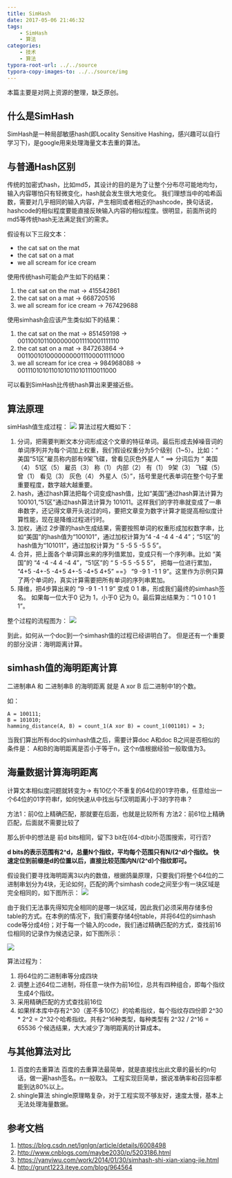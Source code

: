 ```yaml
---
title: SimHash
date: 2017-05-06 21:46:32
tags:
    - SimHash
    - 算法
categories:
    - 技术
    - 算法
typora-root-url: ../../source
typora-copy-images-to: ../../source/img
---
```

本篇主要是对网上资源的整理，缺乏原创。
## 什么是SimHash
SimHash是一种局部敏感hash(即Locality Sensitive Hashing，感兴趣可以自行学习下)，是google用来处理海量文本去重的算法。

## 与普通Hash区别
传统的加密式hash，比如md5，其设计的目的是为了让整个分布尽可能地均匀，输入内容哪怕只有轻微变化，hash就会发生很大地变化。
我们理想当中的哈希函数，需要对几乎相同的输入内容，产生相同或者相近的hashcode，换句话说，hashcode的相似程度要能直接反映输入内容的相似程度。很明显，前面所说的md5等传统hash无法满足我们的需求。  

<!--more-->

假设有以下三段文本：
- the cat sat on the mat
- the cat sat on a mat
- we all scream for ice cream

使用传统hash可能会产生如下的结果： 
1. the cat sat on the mat -> 415542861
2. the cat sat on a mat -> 668720516
3. we all scream for ice cream -> 767429688

使用simhash会应该产生类似如下的结果： 
1. the cat sat on the mat -> 851459198 -> 00110010110000000011110001111110 
2. the cat sat on a mat -> 847263864 -> 00110010100000000011100001111000 
3. we all scream for ice crea -> 984968088 -> 00111010101101010110101110011000

可以看到SimHash比传统hash算出来更接近些。 

## 算法原理
simHash值生成过程：
![](/img/15270623656302.jpg)
算法过程大概如下：
1. 分词，把需要判断文本分词形成这个文章的特征单词。最后形成去掉噪音词的单词序列并为每个词加上权重，我们假设权重分为5个级别（1~5）。比如：“ 美国“51区”雇员称内部有9架飞碟，曾看见灰色外星人 ” ==> 分词后为 “ 美国（4） 51区（5） 雇员（3） 称（1） 内部（2） 有（1） 9架（3） 飞碟（5） 曾（1） 看见（3） 灰色（4） 外星人（5）”，括号里是代表单词在整个句子里重要程度，数字越大越重要。
2. hash，通过hash算法把每个词变成hash值，比如“美国”通过hash算法计算为 100101,“51区”通过hash算法计算为 101011。这样我们的字符串就变成了一串串数字，还记得文章开头说过的吗，要把文章变为数字计算才能提高相似度计算性能，现在是降维过程进行时。
3. 加权，通过 2步骤的hash生成结果，需要按照单词的权重形成加权数字串，比如“美国”的hash值为“100101”，通过加权计算为“4 -4 -4 4 -4 4”；“51区”的hash值为“101011”，通过加权计算为 “ 5 -5 5 -5 5 5”。
4. 合并，把上面各个单词算出来的序列值累加，变成只有一个序列串。比如 “美国”的 “4 -4 -4 4 -4 4”，“51区”的 “ 5 -5 5 -5 5 5”， 把每一位进行累加， “4+5 -4+-5 -4+5 4+-5 -4+5 4+5” ==》 “9 -9 1 -1 1 9”。这里作为示例只算了两个单词的，真实计算需要把所有单词的序列串累加。
5. 降维，把4步算出来的 “9 -9 1 -1 1 9” 变成 0 1 串，形成我们最终的simhash签名。 如果每一位大于0 记为 1，小于0 记为 0。最后算出结果为：“1 0 1 0 1 1”。

整个过程的流程图为：
![](/img/15270624852812.jpg)

到此，如何从一个doc到一个simhash值的过程已经讲明白了。 但是还有一个重要的部分没讲：海明距离计算。

## simhash值的海明距离计算
二进制串A 和 二进制串B 的海明距离 就是 A xor B 后二进制中1的个数。

如：
```
A = 100111;
B = 101010;
hamming_distance(A, B) = count_1(A xor B) = count_1(001101) = 3;
```

当我们算出所有doc的simhash值之后，需要计算doc A和doc B之间是否相似的条件是：
A和B的海明距离是否小于等于n，这个n值根据经验一般取值为3。

## 海量数据计算海明距离
计算文本相似度问题就转变为-> 有10亿个不重复的64位的01字符串，任意给出一个64位的01字符串f，如何快速从中找出与f汉明距离小于3的字符串？

方法1：前0位上精确匹配，那就要在后面，也就是比较所有
方法2：前61位上精确匹配，后面就不需要比较了

那么折中的想法是 前d bits相同，留下3 bit在(64-d)bit小范围搜索，可行否?

**d bits的表示范围有2^d，总量N个指纹，平均每个范围只有N/(2^d)个指纹。
快速定位到前缀是d的位置以后，直接比较范围内N/(2^d)个指纹即可。**

假设我们要寻找海明距离3以内的数值，根据鸽巢原理，只要我们将整个64位的二进制串划分为4块，无论如何，匹配的两个simhash code之间至少有一块区域是完全相同的，如下图所示： 
![](/img/15270632191445.jpg)

由于我们无法事先得知完全相同的是哪一块区域，因此我们必须采用存储多份table的方式。在本例的情况下，我们需要存储4份table，并将64位的simhash code等分成4份；对于每一个输入的code，我们通过精确匹配的方式，查找前16位相同的记录作为候选记录，如下图所示： 

![](/img/15270632542779.jpg)

算法过程为：
1. 将64位的二进制串等分成四块 
2. 调整上述64位二进制，将任意一块作为前16位，总共有四种组合，即每个指纹生成4个指纹。 
3. 采用精确匹配的方式查找前16位 
4. 如果样本库中存有2^30（差不多10亿）的哈希指纹，每个指纹存四份即 2^30 * 2^2 = 2^32个哈希指纹。共有2^16种类型，每种类型有 2^32 / 2^16 = 65536 个候选结果，大大减少了海明距离的计算成本。

## 与其他算法对比
1. 百度的去重算法
百度的去重算法最简单，就是直接找出此文章的最长的n句话，做一遍hash签名。n一般取3。 工程实现巨简单，据说准确率和召回率都能到达80%以上。
2. shingle算法
shingle原理略复杂，对于工程实现不够友好，速度太慢，基本上无法处理海量数据。

## 参考文档
1. https://blog.csdn.net/lgnlgn/article/details/6008498
2. http://www.cnblogs.com/maybe2030/p/5203186.html
3. https://yanyiwu.com/work/2014/01/30/simhash-shi-xian-xiang-jie.html
4. http://grunt1223.iteye.com/blog/964564

